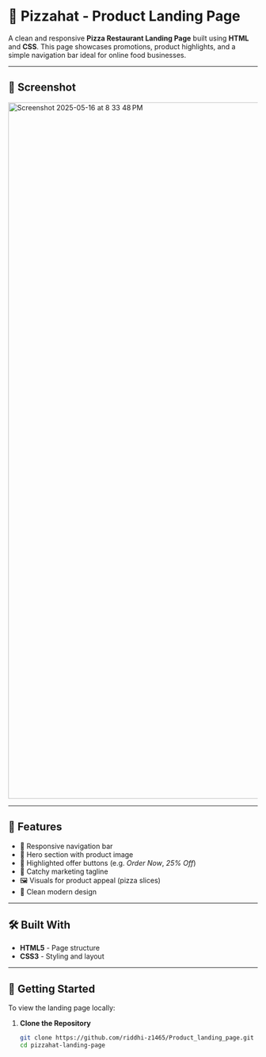 # 🍕 Pizzahat - Product Landing Page

A clean and responsive **Pizza Restaurant Landing Page** built using **HTML** and **CSS**. This page showcases promotions, product highlights, and a simple navigation bar ideal for online food businesses.

---

## 📸 Screenshot
<img width="1404" alt="Screenshot 2025-05-16 at 8 33 48 PM" src="https://github.com/user-attachments/assets/2d85730e-ccd7-4259-aad9-a6bf43b55301" />


---

## 🌟 Features

- 🧭 Responsive navigation bar
- 🍕 Hero section with product image
- 🛒 Highlighted offer buttons (e.g. *Order Now*, *25% Off*)
- 💬 Catchy marketing tagline
- 🖼️ Visuals for product appeal (pizza slices)
- 🎨 Clean modern design

---

## 🛠️ Built With

- **HTML5** - Page structure
- **CSS3** - Styling and layout

---

## 🚀 Getting Started

To view the landing page locally:

1. **Clone the Repository**
   ```bash
   git clone https://github.com/riddhi-z1465/Product_landing_page.git
   cd pizzahat-landing-page
